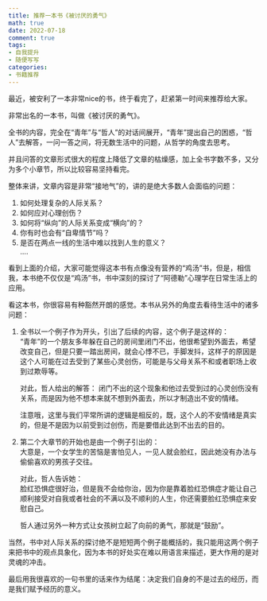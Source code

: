 ```yaml
---
title: 推荐一本书《被讨厌的勇气》
math: true
date: 2022-07-18 
comment: true
tags: 
- 自我提升
- 随便写写
categories:
- 书籍推荐
---
```


最近，被安利了一本非常nice的书，终于看完了，赶紧第一时间来推荐给大家。

非常出名的一本书，叫做《被讨厌的勇气》。

全书的内容，完全在“青年”与“哲人”的对话间展开，“青年”提出自己的困惑，“哲人”去解答，一问一答之间，将无数生活中的问题，从哲学的角度去思考。

并且问答的文章形式很大的程度上降低了文章的枯燥感，加上全书字数不多，又分为多个小章节，所以比较容易坚持看完。

整体来讲，文章内容是非常“接地气”的，讲的是绝大多数人会面临的问题：
1. 如何处理复杂的人际关系？
2. 如何应对心理创伤？
3. 如何将“纵向”的人际关系变成“横向”的？
4. 你有时也会有“自卑情节”吗？
5. 是否在两点一线的生活中难以找到人生的意义？  
....

看到上面的介绍，大家可能觉得这本书有点像没有营养的“鸡汤”书，但是，相信我，本书绝不仅仅是“鸡汤”书，书中深刻的探讨了“阿德勒”心理学在日常生活上的应用。

看这本书，你很容易有种豁然开朗的感觉。本书从另外的角度去看待生活中的诸多问题：
1. 全书以一个例子作为开头，引出了后续的内容，这个例子是这样的：  
    “青年”的一个朋友多年躲在自己的房间里闭门不出，他很希望到外面去，希望改变自己，但是只要一踏出房间，就会心悸不已，手脚发抖，这样子的原因是这个人可能在过去受到了某些心灵创伤，可能是与父母关系不和或者职场上收到过欺辱等。

   对此，哲人给出的解答：
   闭门不出的这个现象和他过去受到过的心灵创伤没有关系，而是因为他不想本来就不想到外面去，所以才制造出不安的情绪。
   
   注意哦，这里与我们平常所讲的逻辑是相反的，既，这个人的不安情绪是真实的，但是不是因为以前受到过创伤，而是要借此达到不出去的目的。

2. 第二个大章节的开始也是由一个例子引出的：  
    大意是，一个女学生的苦恼是害怕见人，一见人就会脸红，因此她没有办法与偷偷喜欢的男孩子交往。
    
    对此，哲人告诉她：  
    脸红恐惧症很好治，但是我不会给你治，因为你是靠着脸红恐惧症才能让自己顺利接受对自我或者社会的不满以及不顺利的人生，你还需要脸红恐惧症来安慰自己。
    
    哲人通过另外一种方式让女孩树立起了向前的勇气，那就是“鼓励”。
    
当然，书中对人际关系的探讨绝不是短短两个例子能概括的，我只能用这两个例子来把书中的观点具象化，因为本书的好处实在难以用语言来描述，更大作用的是对灵魂的冲击。

最后用我很喜欢的一句书里的话来作为结尾：决定我们自身的不是过去的经历，而是我们赋予经历的意义。

